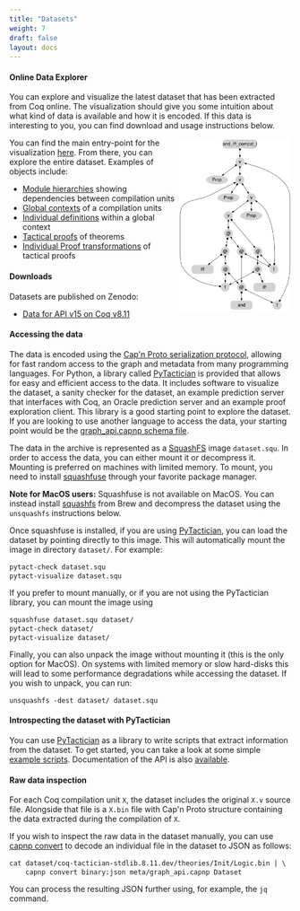 ```yaml
---
title: "Datasets"
weight: 7
draft: false
layout: docs
---
```


#### Online Data Explorer

You can explore and visualize the latest dataset that has been extracted from
Coq online. The visualization should give you some intuition about what kind of
data is available and how it is encoded. If this data is interesting to you, you
can find download and usage instructions below.

<img src="/images/visualization_example.svg" alt="Visualization Example" style="float:right" width="40%">

You can find the main entry-point for the visualization [here](http://grid01.ciirc.cvut.cz:8080/).
From there, you can explore the entire dataset. Examples of objects include:
- [Module hierarchies](http://grid01.ciirc.cvut.cz:8080/coq-tactician-stdlib.8.11.dev/theories/Init) showing dependencies between compilation units
- [Global contexts](http://grid01.ciirc.cvut.cz:8080/coq-tactician-stdlib.8.11.dev/theories/Init/Logic/context) of a compilation units
- [Individual definitions](http://grid01.ciirc.cvut.cz:8080/coq-tactician-stdlib.8.11.dev/theories/Init/Logic/definition/36) within a global context
- [Tactical proofs](http://grid01.ciirc.cvut.cz:8080/coq-tactician-stdlib.8.11.dev/theories/Init/Logic/definition/36/proof) of theorems
- [Individual Proof transformations](http://grid01.ciirc.cvut.cz:8080/coq-tactician-stdlib.8.11.dev/theories/Init/Logic/definition/36/proof/step/4/outcome/0) of tactical proofs

#### Downloads

Datasets are published on Zenodo:

- [Data for API v15 on Coq v8.11](https://zenodo.org/records/10028721)

#### Accessing the data

The data is encoded using the [Cap'n Proto serialization protocol][4], allowing
for fast random access to the graph and metadata from many programming
languages. For Python, a library called [PyTactician][5] is provided that allows
for easy and efficient access to the data. It includes software to visualize the
dataset, a sanity checker for the dataset, an example prediction server that
interfaces with Coq, an Oracle prediction server and an example proof
exploration client. This library is a good starting point to explore the
dataset. If you are looking to use another language to access the data, your
starting point would be the [graph_api.capnp schema
file](https://github.com/coq-tactician/coq-tactician-api/blob/coq8.11/graph_api.capnp).

[4]: https://capnproto.org

[5]: ../pytactician

The data in the archive is represented as a [SquashFS][6] image `dataset.squ`.
In order to access the data, you can either mount it or decompress it. Mounting
is preferred on machines with limited memory. To mount, you need to install
[squashfuse][7] through your favorite package manager.

**Note for MacOS users:** Squashfuse is not available on MacOS. You can instead
install [squashfs][9] from Brew and decompress the dataset using the
`unsquashfs` instructions below.

Once squashfuse is installed, if you are using [PyTactician][5], you can load the
dataset by pointing directly to this image. This will automatically mount the
image in directory `dataset/`. For example:

    pytact-check dataset.squ
    pytact-visualize dataset.squ

If you prefer to mount manually, or if you are not using the PyTactician
library, you can mount the image using

    squashfuse dataset.squ dataset/
    pytact-check dataset/
    pytact-visualize dataset/

Finally, you can also unpack the image without mounting it (this is the only
option for MacOS). On systems with limited memory or slow hard-disks this will
lead to some performance degradations while accessing the dataset. If you wish
to unpack, you can run:

    unsquashfs -dest dataset/ dataset.squ

#### Introspecting the dataset with PyTactician

You can use [PyTactician][5] as a library to write scripts that extract
information from the dataset. To get started, you can take a look at some simple
[example scripts][10]. Documentation of the API is also [available][11].

#### Raw data inspection

For each Coq compilation unit `X`, the dataset includes the original `X.v` source file.
Alongside that file is a `X.bin` file with Cap'n Proto structure containing the
data extracted during the compilation of `X`.

If you wish to inspect the raw data in the dataset manually, you can use [capnp
convert][8] to decode an individual file in the dataset to JSON as follows:

    cat dataset/coq-tactician-stdlib.8.11.dev/theories/Init/Logic.bin | \
        capnp convert binary:json meta/graph_api.capnp Dataset

You can process the resulting JSON further using, for example, the `jq` command.

[6]: https://docs.kernel.org/filesystems/squashfs.html
[7]: https://github.com/vasi/squashfuse
[8]: https://capnproto.org/capnp-tool.html
[9]: https://formulae.brew.sh/formula/squashfs
[10]: https://coq-tactician.github.io/api/pytactician-pdoc/pytact/scripts.html
[11]: https://coq-tactician.github.io/api/pytactician-pdoc/pytact/data_reader.html
